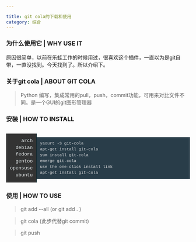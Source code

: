 ```yaml
---

title: git cola的下载和使用
category: 综合
---
```


### 为什么使用它 | WHY USE IT

原因很简单，以前在乐蛙工作的时候用过，很喜欢这个插件，一直以为是git自带，一直没找到。今天找到了。所以介绍下。

### 关于git cola | ABOUT GIT COLA

> Python 编写，集成常用的pull，push，commit功能，可用来对比文件不同。是一个GUI的git图形管理器


### 安装 | HOW TO INSTALL

<table style="margin: 0px; padding: 0px; border: 0px; font-family: inherit; font-style: inherit; font-variant: inherit; font-weight: inherit; line-height: inherit; font-size: 18px; vertical-align: baseline; border-collapse: collapse; border-spacing: 0px;">
    <tbody style="margin: 0px; padding: 0px; border: 0px; font-family: inherit; font-style: inherit; font-variant: inherit; font-weight: inherit; line-height: inherit; vertical-align: baseline;">
        <tr style="margin: 0px; padding: 0px; border: 0px; font-family: inherit; font-style: inherit; font-variant: inherit; font-weight: inherit; line-height: inherit; vertical-align: baseline;">
            <td class="gutter" style="margin: 0px; padding: 0px; border: 0px; font-family: inherit; font-style: inherit; font-variant: inherit; line-height: inherit; font-size: 18px; vertical-align: middle;">
            <pre class="line-numbers" style="margin-bottom: 0px; border-top-style: none; border-bottom-style: none; border-left-style: none; font-family: Menlo, Monaco, 'Andale Mono', 'lucida console', 'Courier New', monospace; font-style: inherit; font-variant: inherit; font-weight: inherit; line-height: 1.45em; font-size: 13px; vertical-align: baseline; -webkit-box-shadow: none; box-shadow: none; border-top-left-radius: 0px; border-top-right-radius: 0px; border-bottom-right-radius: 0px; border-bottom-left-radius: 0px; color: rgb(255, 255, 255); text-align: right; text-shadow: rgb(2, 16, 20) 0px -1px; padding: 0.8em !important; border-right-width: 1px !important; border-right-style: solid !important; border-right-color: rgb(0, 35, 44) !important; background-image: url(http://zh.lucida.me/images/noise.png?1388941295) !important; background-color: rgb(51, 51, 51) !important; background-position: 0% 0%;">arch
debian
fedora
gentoo
opensuse
ubuntu
</pre>
            </td>
            <td class="code" style="margin: 0px; padding: 0px; border: 0px; font-family: inherit; font-style: inherit; font-variant: inherit; line-height: inherit; font-size: 18px; vertical-align: middle; width: 4581px;">
            <pre style="margin-bottom: 0px; padding: 0px; border: none; font-family: Menlo, Monaco, 'Andale Mono', 'lucida console', 'Courier New', monospace; font-style: inherit; font-variant: inherit; font-weight: inherit; line-height: 1.45em; font-size: 13px; vertical-align: baseline; -webkit-box-shadow: none; box-shadow: none; background-image: none; border-top-left-radius: 0px; border-top-right-radius: 0px; border-bottom-right-radius: 0px; border-bottom-left-radius: 0px; color: rgb(220, 220, 222);"><code style="margin: 0px; padding: 0.8em; border: 0px; font-style: inherit; font-variant: inherit; font-weight: inherit; line-height: 1.45em; vertical-align: baseline; overflow-y: hidden; display: block; overflow-x: auto; background-color: rgb(41, 61, 73); font-family: Menlo, Monaco, 'Andale Mono', 'lucida console', 'Courier New', monospace !important;">yaourt -S git-cola
apt-get install git-cola
yum install git-cola
emerge git-cola
use the one-click install link
apt-get install git-cola</code></pre>
            </td>
        </tr>
    </tbody>
</table>

### 使用 | HOW TO USE

> git add --all (or  git add . )

> git cola (此步代替git commit)

> git push
